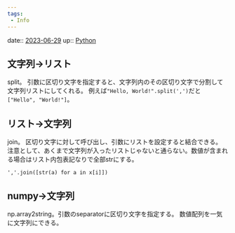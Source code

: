 ```yaml
---
tags:
 - Info
---
```


date:: [2023-06-29](/Daily_Note/2023-06-29.md)
up:: [Python](../Bar/Program/Python.md)

## 文字列→リスト
split。
引数に区切り文字を指定すると、文字列内のその区切り文字で分割して文字列リストにしてくれる。
例えば`"Hello, World!".split(',')`だと`["Hello", "World!"]`。

## リスト→文字列
join。
区切り文字に対して呼び出し、引数にリストを設定すると結合できる。
注意として、あくまで文字列が入ったリストじゃないと通らない。数値が含まれる場合はリスト内包表記なりで全部strにする。

`','.join([str(a) for a in x[i]])`

## numpy→文字列
np.array2string。引数のseparatorに区切り文字を指定する。
数値配列を一気に文字列にできる。